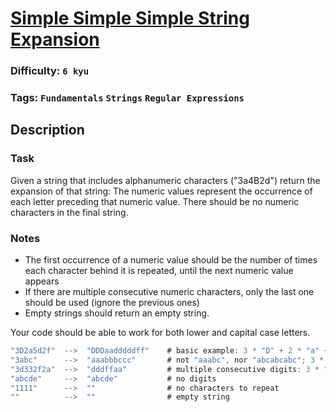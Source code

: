 # [Simple Simple Simple String Expansion](https://www.codewars.com/kata/5ae326342f8cbc72220000d2)

### Difficulty: `6 kyu`

### Tags: `Fundamentals` `Strings` `Regular Expressions`

## Description

### Task

Given a string that includes alphanumeric characters ("3a4B2d") return the expansion of that string: The numeric values represent the occurrence of each letter preceding that numeric value. There should be no numeric characters in the final string.

### Notes
- The first occurrence of a numeric value should be the number of times each character behind it is repeated, until the next numeric value appears
- If there are multiple consecutive numeric characters, only the last one should be used (ignore the previous ones)
- Empty strings should return an empty string.

Your code should be able to work for both lower and capital case letters.

```js
"3D2a5d2f"  -->  "DDDaadddddff"    # basic example: 3 * "D" + 2 * "a" + 5 * "d" + 2 * "f"
"3abc"      -->  "aaabbbccc"       # not "aaabc", nor "abcabcabc"; 3 * "a" + 3 * "b" + 3 * "c"
"3d332f2a"  -->  "dddffaa"         # multiple consecutive digits: 3 * "d" + 2 * "f" + 2 * "a"
"abcde"     -->  "abcde"           # no digits
"1111"      -->  ""                # no characters to repeat
""          -->  ""                # empty string
```